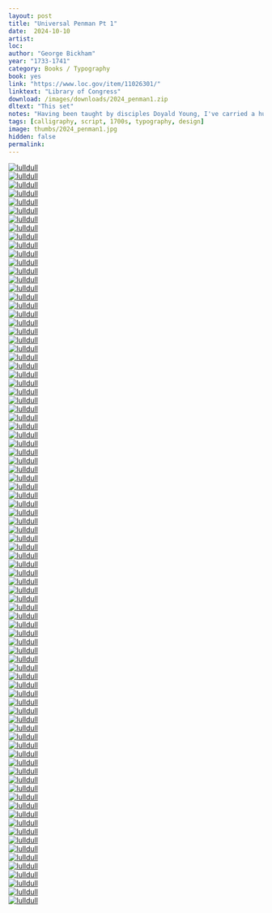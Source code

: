 ```yaml
---
layout: post
title: "Universal Penman Pt 1"
date:  2024-10-10
artist: 
loc: 
author: "George Bickham"
year: "1733-1741"
category: Books / Typography
book: yes
link: "https://www.loc.gov/item/11026301/"
linktext: "Library of Congress"
download: /images/downloads/2024_penman1.zip
dltext: "This set"
notes: "Having been taught by disciples Doyald Young, I've carried a huge admiration for font designers – especially those that can master calligraphy. This book has been sort of a bible for those interested in English Round Hand."
tags: [calligraphy, script, 1700s, typography, design]
image: thumbs/2024_penman1.jpg
hidden: false
permalink:
---
```




<div class="post_image">
	<a href="{{ site.baseurl }}/images/posts/2024_penman1/001.jpg" target="_blank">
	<img src="{{ site.baseurl }}/images/posts/2024_penman1/001.jpg" alt="lulldull"></a>
</div>

<div class="post_image">
	<a href="{{ site.baseurl }}/images/posts/2024_penman1/002.jpg" target="_blank">
	<img src="{{ site.baseurl }}/images/posts/2024_penman1/002.jpg" alt="lulldull"></a>
</div>

<div class="post_image">
	<a href="{{ site.baseurl }}/images/posts/2024_penman1/003.jpg" target="_blank">
	<img src="{{ site.baseurl }}/images/posts/2024_penman1/003.jpg" alt="lulldull"></a>
</div>

<div class="post_image">
	<a href="{{ site.baseurl }}/images/posts/2024_penman1/004.jpg" target="_blank">
	<img src="{{ site.baseurl }}/images/posts/2024_penman1/004.jpg" alt="lulldull"></a>
</div>

<div class="post_image">
	<a href="{{ site.baseurl }}/images/posts/2024_penman1/005.jpg" target="_blank">
	<img src="{{ site.baseurl }}/images/posts/2024_penman1/005.jpg" alt="lulldull"></a>
</div>


<div class="post_image">
	<a href="{{ site.baseurl }}/images/posts/2024_penman1/006.jpg" target="_blank">
	<img src="{{ site.baseurl }}/images/posts/2024_penman1/006.jpg" alt="lulldull"></a>
</div>

<div class="post_image">
	<a href="{{ site.baseurl }}/images/posts/2024_penman1/007.jpg" target="_blank">
	<img src="{{ site.baseurl }}/images/posts/2024_penman1/007.jpg" alt="lulldull"></a>
</div>

<div class="post_image">
	<a href="{{ site.baseurl }}/images/posts/2024_penman1/008.jpg" target="_blank">
	<img src="{{ site.baseurl }}/images/posts/2024_penman1/008.jpg" alt="lulldull"></a>
</div>

<div class="post_image">
	<a href="{{ site.baseurl }}/images/posts/2024_penman1/009.jpg" target="_blank">
	<img src="{{ site.baseurl }}/images/posts/2024_penman1/009.jpg" alt="lulldull"></a>
</div>


<div class="post_image">
	<a href="{{ site.baseurl }}/images/posts/2024_penman1/010.jpg" target="_blank">
	<img src="{{ site.baseurl }}/images/posts/2024_penman1/010.jpg" alt="lulldull"></a>
</div>

<div class="post_image">
	<a href="{{ site.baseurl }}/images/posts/2024_penman1/011.jpg" target="_blank">
	<img src="{{ site.baseurl }}/images/posts/2024_penman1/011.jpg" alt="lulldull"></a>
</div>

<div class="post_image">
	<a href="{{ site.baseurl }}/images/posts/2024_penman1/012.jpg" target="_blank">
	<img src="{{ site.baseurl }}/images/posts/2024_penman1/012.jpg" alt="lulldull"></a>
</div>

<div class="post_image">
	<a href="{{ site.baseurl }}/images/posts/2024_penman1/013.jpg" target="_blank">
	<img src="{{ site.baseurl }}/images/posts/2024_penman1/013.jpg" alt="lulldull"></a>
</div>

<div class="post_image">
	<a href="{{ site.baseurl }}/images/posts/2024_penman1/014.jpg" target="_blank">
	<img src="{{ site.baseurl }}/images/posts/2024_penman1/014.jpg" alt="lulldull"></a>
</div>

<div class="post_image">
	<a href="{{ site.baseurl }}/images/posts/2024_penman1/015.jpg" target="_blank">
	<img src="{{ site.baseurl }}/images/posts/2024_penman1/015.jpg" alt="lulldull"></a>
</div>

<div class="post_image">
	<a href="{{ site.baseurl }}/images/posts/2024_penman1/016.jpg" target="_blank">
	<img src="{{ site.baseurl }}/images/posts/2024_penman1/016.jpg" alt="lulldull"></a>
</div>

<div class="post_image">
	<a href="{{ site.baseurl }}/images/posts/2024_penman1/017.jpg" target="_blank">
	<img src="{{ site.baseurl }}/images/posts/2024_penman1/017.jpg" alt="lulldull"></a>
</div>

<div class="post_image">
	<a href="{{ site.baseurl }}/images/posts/2024_penman1/018.jpg" target="_blank">
	<img src="{{ site.baseurl }}/images/posts/2024_penman1/018.jpg" alt="lulldull"></a>
</div>

<div class="post_image">
	<a href="{{ site.baseurl }}/images/posts/2024_penman1/020.jpg" target="_blank">
	<img src="{{ site.baseurl }}/images/posts/2024_penman1/020.jpg" alt="lulldull"></a>
</div>

<div class="post_image">
	<a href="{{ site.baseurl }}/images/posts/2024_penman1/021.jpg" target="_blank">
	<img src="{{ site.baseurl }}/images/posts/2024_penman1/021.jpg" alt="lulldull"></a>
</div>

<div class="post_image">
	<a href="{{ site.baseurl }}/images/posts/2024_penman1/022.jpg" target="_blank">
	<img src="{{ site.baseurl }}/images/posts/2024_penman1/022.jpg" alt="lulldull"></a>
</div>

<div class="post_image">
	<a href="{{ site.baseurl }}/images/posts/2024_penman1/019.jpg" target="_blank">
	<img src="{{ site.baseurl }}/images/posts/2024_penman1/019.jpg" alt="lulldull"></a>
</div>

<div class="post_image">
	<a href="{{ site.baseurl }}/images/posts/2024_penman1/023.jpg" target="_blank">
	<img src="{{ site.baseurl }}/images/posts/2024_penman1/023.jpg" alt="lulldull"></a>
</div>

<div class="post_image">
	<a href="{{ site.baseurl }}/images/posts/2024_penman1/024.jpg" target="_blank">
	<img src="{{ site.baseurl }}/images/posts/2024_penman1/024.jpg" alt="lulldull"></a>
</div>

<div class="post_image">
	<a href="{{ site.baseurl }}/images/posts/2024_penman1/025.jpg" target="_blank">
	<img src="{{ site.baseurl }}/images/posts/2024_penman1/025.jpg" alt="lulldull"></a>
</div>

<div class="post_image">
	<a href="{{ site.baseurl }}/images/posts/2024_penman1/026.jpg" target="_blank">
	<img src="{{ site.baseurl }}/images/posts/2024_penman1/026.jpg" alt="lulldull"></a>
</div>

<div class="post_image">
	<a href="{{ site.baseurl }}/images/posts/2024_penman1/027.jpg" target="_blank">
	<img src="{{ site.baseurl }}/images/posts/2024_penman1/027.jpg" alt="lulldull"></a>
</div>

<div class="post_image">
	<a href="{{ site.baseurl }}/images/posts/2024_penman1/028.jpg" target="_blank">
	<img src="{{ site.baseurl }}/images/posts/2024_penman1/028.jpg" alt="lulldull"></a>
</div>

<div class="post_image">
	<a href="{{ site.baseurl }}/images/posts/2024_penman1/029.jpg" target="_blank">
	<img src="{{ site.baseurl }}/images/posts/2024_penman1/029.jpg" alt="lulldull"></a>
</div>

<div class="post_image">
	<a href="{{ site.baseurl }}/images/posts/2024_penman1/030.jpg" target="_blank">
	<img src="{{ site.baseurl }}/images/posts/2024_penman1/030.jpg" alt="lulldull"></a>
</div>



<div class="post_image">
	<a href="{{ site.baseurl }}/images/posts/2024_penman1/031.jpg" target="_blank">
	<img src="{{ site.baseurl }}/images/posts/2024_penman1/031.jpg" alt="lulldull"></a>
</div>

<div class="post_image">
	<a href="{{ site.baseurl }}/images/posts/2024_penman1/032.jpg" target="_blank">
	<img src="{{ site.baseurl }}/images/posts/2024_penman1/032.jpg" alt="lulldull"></a>
</div>


<div class="post_image">
	<a href="{{ site.baseurl }}/images/posts/2024_penman1/033.jpg" target="_blank">
	<img src="{{ site.baseurl }}/images/posts/2024_penman1/033.jpg" alt="lulldull"></a>
</div>



<div class="post_image">
	<a href="{{ site.baseurl }}/images/posts/2024_penman1/034.jpg" target="_blank">
	<img src="{{ site.baseurl }}/images/posts/2024_penman1/034.jpg" alt="lulldull"></a>
</div>


<div class="post_image_02">
	<div class="post_image_inner">
		<a href="{{ site.baseurl }}/images/posts/2024_penman1/035.jpg" target="_blank">
		<img src="{{ site.baseurl }}/images/posts/2024_penman1/035.jpg" alt="lulldull"></a>
	</div>
	<div class="post_image_inner">
		<a href="{{ site.baseurl }}/images/posts/2024_penman1/036.jpg" target="_blank">
		<img src="{{ site.baseurl }}/images/posts/2024_penman1/036.jpg" alt="lulldull"></a>
	</div>
</div>


<div class="post_image">
	<a href="{{ site.baseurl }}/images/posts/2024_penman1/037.jpg" target="_blank">
	<img src="{{ site.baseurl }}/images/posts/2024_penman1/037.jpg" alt="lulldull"></a>
</div>

<div class="post_image">
	<a href="{{ site.baseurl }}/images/posts/2024_penman1/038.jpg" target="_blank">
	<img src="{{ site.baseurl }}/images/posts/2024_penman1/038.jpg" alt="lulldull"></a>
</div>

<div class="post_image">
	<a href="{{ site.baseurl }}/images/posts/2024_penman1/039.jpg" target="_blank">
	<img src="{{ site.baseurl }}/images/posts/2024_penman1/039.jpg" alt="lulldull"></a>
</div>

<div class="post_image">
	<a href="{{ site.baseurl }}/images/posts/2024_penman1/040.jpg" target="_blank">
	<img src="{{ site.baseurl }}/images/posts/2024_penman1/040.jpg" alt="lulldull"></a>
</div>

<div class="post_image">
	<a href="{{ site.baseurl }}/images/posts/2024_penman1/041.jpg" target="_blank">
	<img src="{{ site.baseurl }}/images/posts/2024_penman1/041.jpg" alt="lulldull"></a>
</div>

<div class="post_image">
	<a href="{{ site.baseurl }}/images/posts/2024_penman1/042.jpg" target="_blank">
	<img src="{{ site.baseurl }}/images/posts/2024_penman1/042.jpg" alt="lulldull"></a>
</div>

<div class="post_image">
	<a href="{{ site.baseurl }}/images/posts/2024_penman1/043.jpg" target="_blank">
	<img src="{{ site.baseurl }}/images/posts/2024_penman1/043.jpg" alt="lulldull"></a>
</div>

<div class="post_image">
	<a href="{{ site.baseurl }}/images/posts/2024_penman1/044.jpg" target="_blank">
	<img src="{{ site.baseurl }}/images/posts/2024_penman1/044.jpg" alt="lulldull"></a>
</div>

<div class="post_image">
	<a href="{{ site.baseurl }}/images/posts/2024_penman1/045.jpg" target="_blank">
	<img src="{{ site.baseurl }}/images/posts/2024_penman1/045.jpg" alt="lulldull"></a>
</div>

<div class="post_image">
	<a href="{{ site.baseurl }}/images/posts/2024_penman1/046.jpg" target="_blank">
	<img src="{{ site.baseurl }}/images/posts/2024_penman1/046.jpg" alt="lulldull"></a>
</div>

<div class="post_image">
	<a href="{{ site.baseurl }}/images/posts/2024_penman1/047.jpg" target="_blank">
	<img src="{{ site.baseurl }}/images/posts/2024_penman1/047.jpg" alt="lulldull"></a>
</div>

<div class="post_image">
	<a href="{{ site.baseurl }}/images/posts/2024_penman1/048.jpg" target="_blank">
	<img src="{{ site.baseurl }}/images/posts/2024_penman1/048.jpg" alt="lulldull"></a>
</div>

<div class="post_image">
	<a href="{{ site.baseurl }}/images/posts/2024_penman1/049.jpg" target="_blank">
	<img src="{{ site.baseurl }}/images/posts/2024_penman1/049.jpg" alt="lulldull"></a>
</div>

<div class="post_image_02">
	<div class="post_image_inner">
		<a href="{{ site.baseurl }}/images/posts/2024_penman1/050.jpg" target="_blank">
		<img src="{{ site.baseurl }}/images/posts/2024_penman1/050.jpg" alt="lulldull"></a>
	</div>
	<div class="post_image_inner">
		<a href="{{ site.baseurl }}/images/posts/2024_penman1/051.jpg" target="_blank">
		<img src="{{ site.baseurl }}/images/posts/2024_penman1/051.jpg" alt="lulldull"></a>
	</div>
</div>

<div class="post_image">
	<a href="{{ site.baseurl }}/images/posts/2024_penman1/052.jpg" target="_blank">
	<img src="{{ site.baseurl }}/images/posts/2024_penman1/052.jpg" alt="lulldull"></a>
</div>

<div class="post_image">
	<a href="{{ site.baseurl }}/images/posts/2024_penman1/053.jpg" target="_blank">
	<img src="{{ site.baseurl }}/images/posts/2024_penman1/053.jpg" alt="lulldull"></a>
</div>

<div class="post_image">
	<a href="{{ site.baseurl }}/images/posts/2024_penman1/054.jpg" target="_blank">
	<img src="{{ site.baseurl }}/images/posts/2024_penman1/054.jpg" alt="lulldull"></a>
</div>

<div class="post_image">
	<a href="{{ site.baseurl }}/images/posts/2024_penman1/055.jpg" target="_blank">
	<img src="{{ site.baseurl }}/images/posts/2024_penman1/055.jpg" alt="lulldull"></a>
</div>

<div class="post_image">
	<a href="{{ site.baseurl }}/images/posts/2024_penman1/056.jpg" target="_blank">
	<img src="{{ site.baseurl }}/images/posts/2024_penman1/056.jpg" alt="lulldull"></a>
</div>

<div class="post_image">
	<a href="{{ site.baseurl }}/images/posts/2024_penman1/057.jpg" target="_blank">
	<img src="{{ site.baseurl }}/images/posts/2024_penman1/057.jpg" alt="lulldull"></a>
</div>

<div class="post_image">
	<a href="{{ site.baseurl }}/images/posts/2024_penman1/058.jpg" target="_blank">
	<img src="{{ site.baseurl }}/images/posts/2024_penman1/058.jpg" alt="lulldull"></a>
</div>

<div class="post_image">
	<a href="{{ site.baseurl }}/images/posts/2024_penman1/059.jpg" target="_blank">
	<img src="{{ site.baseurl }}/images/posts/2024_penman1/059.jpg" alt="lulldull"></a>
</div>

<div class="post_image">
	<a href="{{ site.baseurl }}/images/posts/2024_penman1/060.jpg" target="_blank">
	<img src="{{ site.baseurl }}/images/posts/2024_penman1/060.jpg" alt="lulldull"></a>
</div>

<div class="post_image">
	<a href="{{ site.baseurl }}/images/posts/2024_penman1/061.jpg" target="_blank">
	<img src="{{ site.baseurl }}/images/posts/2024_penman1/061.jpg" alt="lulldull"></a>
</div>

<div class="post_image">
	<a href="{{ site.baseurl }}/images/posts/2024_penman1/062.jpg" target="_blank">
	<img src="{{ site.baseurl }}/images/posts/2024_penman1/062.jpg" alt="lulldull"></a>
</div>

<div class="post_image">
	<a href="{{ site.baseurl }}/images/posts/2024_penman1/063.jpg" target="_blank">
	<img src="{{ site.baseurl }}/images/posts/2024_penman1/063.jpg" alt="lulldull"></a>
</div>

<div class="post_image">
	<a href="{{ site.baseurl }}/images/posts/2024_penman1/064.jpg" target="_blank">
	<img src="{{ site.baseurl }}/images/posts/2024_penman1/064.jpg" alt="lulldull"></a>
</div>

<div class="post_image">
	<a href="{{ site.baseurl }}/images/posts/2024_penman1/065.jpg" target="_blank">
	<img src="{{ site.baseurl }}/images/posts/2024_penman1/065.jpg" alt="lulldull"></a>
</div>

<div class="post_image">
	<a href="{{ site.baseurl }}/images/posts/2024_penman1/066.jpg" target="_blank">
	<img src="{{ site.baseurl }}/images/posts/2024_penman1/066.jpg" alt="lulldull"></a>
</div>

<div class="post_image">
	<a href="{{ site.baseurl }}/images/posts/2024_penman1/067.jpg" target="_blank">
	<img src="{{ site.baseurl }}/images/posts/2024_penman1/067.jpg" alt="lulldull"></a>
</div>


<div class="post_image_02">
	<div class="post_image_inner">
		<a href="{{ site.baseurl }}/images/posts/2024_penman1/068.jpg" target="_blank">
		<img src="{{ site.baseurl }}/images/posts/2024_penman1/068.jpg" alt="lulldull"></a>
	</div>
	<div class="post_image_inner">
		<a href="{{ site.baseurl }}/images/posts/2024_penman1/069.jpg" target="_blank">
		<img src="{{ site.baseurl }}/images/posts/2024_penman1/069.jpg" alt="lulldull"></a>
	</div>
</div>

<div class="post_image">
	<a href="{{ site.baseurl }}/images/posts/2024_penman1/070.jpg" target="_blank">
	<img src="{{ site.baseurl }}/images/posts/2024_penman1/070.jpg" alt="lulldull"></a>
</div>

<div class="post_image">
	<a href="{{ site.baseurl }}/images/posts/2024_penman1/071.jpg" target="_blank">
	<img src="{{ site.baseurl }}/images/posts/2024_penman1/071.jpg" alt="lulldull"></a>
</div>

<div class="post_image">
	<a href="{{ site.baseurl }}/images/posts/2024_penman1/072.jpg" target="_blank">
	<img src="{{ site.baseurl }}/images/posts/2024_penman1/072.jpg" alt="lulldull"></a>
</div>


<div class="post_image_02">
	<div class="post_image_inner">
		<a href="{{ site.baseurl }}/images/posts/2024_penman1/073.jpg" target="_blank">
		<img src="{{ site.baseurl }}/images/posts/2024_penman1/073.jpg" alt="lulldull"></a>
	</div>
	<div class="post_image_inner">
		<a href="{{ site.baseurl }}/images/posts/2024_penman1/074.jpg" target="_blank">
		<img src="{{ site.baseurl }}/images/posts/2024_penman1/074.jpg" alt="lulldull"></a>
	</div>
</div>



<div class="post_image">
	<a href="{{ site.baseurl }}/images/posts/2024_penman1/075.jpg" target="_blank">
	<img src="{{ site.baseurl }}/images/posts/2024_penman1/075.jpg" alt="lulldull"></a>
</div>

<div class="post_image">
	<a href="{{ site.baseurl }}/images/posts/2024_penman1/076.jpg" target="_blank">
	<img src="{{ site.baseurl }}/images/posts/2024_penman1/076.jpg" alt="lulldull"></a>
</div>

<div class="post_image_02">
	<div class="post_image_inner">
		<a href="{{ site.baseurl }}/images/posts/2024_penman1/077.jpg" target="_blank">
		<img src="{{ site.baseurl }}/images/posts/2024_penman1/077.jpg" alt="lulldull"></a>
	</div>
	<div class="post_image_inner">
		<a href="{{ site.baseurl }}/images/posts/2024_penman1/078.jpg" target="_blank">
		<img src="{{ site.baseurl }}/images/posts/2024_penman1/078.jpg" alt="lulldull"></a>
	</div>
</div>


<div class="post_image">
	<a href="{{ site.baseurl }}/images/posts/2024_penman1/079.jpg" target="_blank">
	<img src="{{ site.baseurl }}/images/posts/2024_penman1/079.jpg" alt="lulldull"></a>
</div>

<div class="post_image">
	<a href="{{ site.baseurl }}/images/posts/2024_penman1/080.jpg" target="_blank">
	<img src="{{ site.baseurl }}/images/posts/2024_penman1/080.jpg" alt="lulldull"></a>
</div>

<div class="post_image_02">
	<div class="post_image_inner">
		<a href="{{ site.baseurl }}/images/posts/2024_penman1/081.jpg" target="_blank">
		<img src="{{ site.baseurl }}/images/posts/2024_penman1/081.jpg" alt="lulldull"></a>
	</div>
	<div class="post_image_inner">
		<a href="{{ site.baseurl }}/images/posts/2024_penman1/082.jpg" target="_blank">
		<img src="{{ site.baseurl }}/images/posts/2024_penman1/082.jpg" alt="lulldull"></a>
	</div>
</div>


<div class="post_image">
	<a href="{{ site.baseurl }}/images/posts/2024_penman1/083.jpg" target="_blank">
	<img src="{{ site.baseurl }}/images/posts/2024_penman1/083.jpg" alt="lulldull"></a>
</div>

<div class="post_image">
	<a href="{{ site.baseurl }}/images/posts/2024_penman1/084.jpg" target="_blank">
	<img src="{{ site.baseurl }}/images/posts/2024_penman1/084.jpg" alt="lulldull"></a>
</div>

<div class="post_image">
	<a href="{{ site.baseurl }}/images/posts/2024_penman1/085.jpg" target="_blank">
	<img src="{{ site.baseurl }}/images/posts/2024_penman1/085.jpg" alt="lulldull"></a>
</div>

<div class="post_image">
	<a href="{{ site.baseurl }}/images/posts/2024_penman1/086.jpg" target="_blank">
	<img src="{{ site.baseurl }}/images/posts/2024_penman1/086.jpg" alt="lulldull"></a>
</div>























